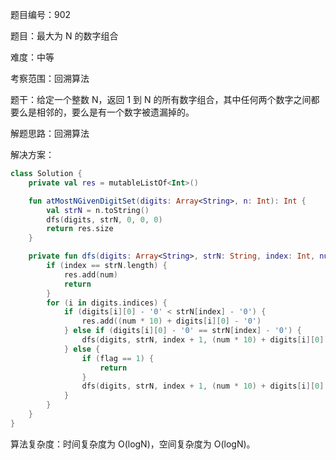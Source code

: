 题目编号：902

题目：最大为 N 的数字组合

难度：中等

考察范围：回溯算法

题干：给定一个整数 N，返回 1 到 N 的所有数字组合，其中任何两个数字之间都要么是相邻的，要么是有一个数字被遗漏掉的。

解题思路：回溯算法

解决方案：

```kotlin
class Solution {
    private val res = mutableListOf<Int>()

    fun atMostNGivenDigitSet(digits: Array<String>, n: Int): Int {
        val strN = n.toString()
        dfs(digits, strN, 0, 0, 0)
        return res.size
    }

    private fun dfs(digits: Array<String>, strN: String, index: Int, num: Int, flag: Int) {
        if (index == strN.length) {
            res.add(num)
            return
        }
        for (i in digits.indices) {
            if (digits[i][0] - '0' < strN[index] - '0') {
                res.add((num * 10) + digits[i][0] - '0')
            } else if (digits[i][0] - '0' == strN[index] - '0') {
                dfs(digits, strN, index + 1, (num * 10) + digits[i][0] - '0', 1)
            } else {
                if (flag == 1) {
                    return
                }
                dfs(digits, strN, index + 1, (num * 10) + digits[i][0] - '0', 1)
            }
        }
    }
}
```

算法复杂度：时间复杂度为 O(logN)，空间复杂度为 O(logN)。
